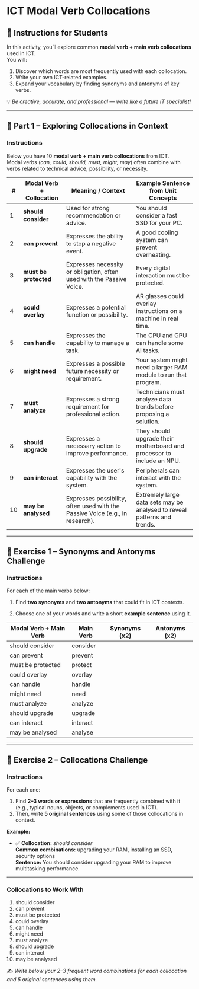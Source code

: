 # ICT Modal Verb Collocations

## 📘 Instructions for Students

In this activity, you’ll explore common **modal verb + main verb collocations** used in ICT.  
You will:

1. Discover which words are most frequently used with each collocation.
2. Write your own ICT-related examples.
3. Expand your vocabulary by finding synonyms and antonyms of key verbs.

💡 _Be creative, accurate, and professional — write like a future IT specialist!_

---

## 🧩 Part 1 – Exploring Collocations in Context

### Instructions

Below you have 10 **modal verb + main verb collocations** from ICT.  
Modal verbs (_can, could, should, must, might, may_) often combine with verbs related to technical advice, possibility, or necessity.

|#|Modal Verb + Collocation|Meaning / Context|Example Sentence from Unit Concepts|
|---|---|---|---|
|1|**should consider**|Used for strong recommendation or advice.|You should consider a fast SSD for your PC.|
|2|**can prevent**|Expresses the ability to stop a negative event.|A good cooling system can prevent overheating.|
|3|**must be protected**|Expresses necessity or obligation, often used with the Passive Voice.|Every digital interaction must be protected.|
|4|**could overlay**|Expresses a potential function or possibility.|AR glasses could overlay instructions on a machine in real time.|
|5|**can handle**|Expresses the capability to manage a task.|The CPU and GPU can handle some AI tasks.|
|6|**might need**|Expresses a possible future necessity or requirement.|Your system might need a larger RAM module to run that program.|
|7|**must analyze**|Expresses a strong requirement for professional action.|Technicians must analyze data trends before proposing a solution.|
|8|**should upgrade**|Expresses a necessary action to improve performance.|They should upgrade their motherboard and processor to include an NPU.|
|9|**can interact**|Expresses the user's capability with the system.|Peripherals can interact with the system.|
|10|**may be analysed**|Expresses possibility, often used with the Passive Voice (e.g., in research).|Extremely large data sets may be analysed to reveal patterns and trends.|

---

## 🧠 Exercise 1 – Synonyms and Antonyms Challenge

### Instructions

For each of the main verbs below:

1. Find **two synonyms** and **two antonyms** that could fit in ICT contexts.
    
2. Choose one of your words and write a short **example sentence** using it.
    

| Modal Verb + Main Verb | Main Verb | Synonyms (x2) | Antonyms (x2) |
| ---------------------- | --------- | ------------- | ------------- |
| should consider        | consider  |               |               |
| can prevent            | prevent   |               |               |
| must be protected      | protect   |               |               |
| could overlay          | overlay   |               |               |
| can handle             | handle    |               |               |
| might need             | need      |               |               |
| must analyze           | analyze   |               |               |
| should upgrade         | upgrade   |               |               |
| can interact           | interact  |               |               |
| may be analysed        | analyse   |               |               |

---

## 🧠 Exercise 2 – Collocations Challenge

### Instructions

For each one:

1. Find **2–3 words or expressions** that are frequently combined with it (e.g., typical nouns, objects, or complements used in ICT).
2. Then, write **5 original sentences** using some of those collocations in context.

**Example:**

- ✅ **Collocation:** _should consider_  
    **Common combinations:** upgrading your RAM, installing an SSD, security options  
    **Sentence:** You should consider upgrading your RAM to improve multitasking performance.

---

### Collocations to Work With

1. should consider
2. can prevent
3. must be protected
4. could overlay
5. can handle
6. might need
7. must analyze
8. should upgrade
9. can interact
10. may be analysed

✍️ _Write below your 2–3 frequent word combinations for each collocation and 5 original sentences using them._